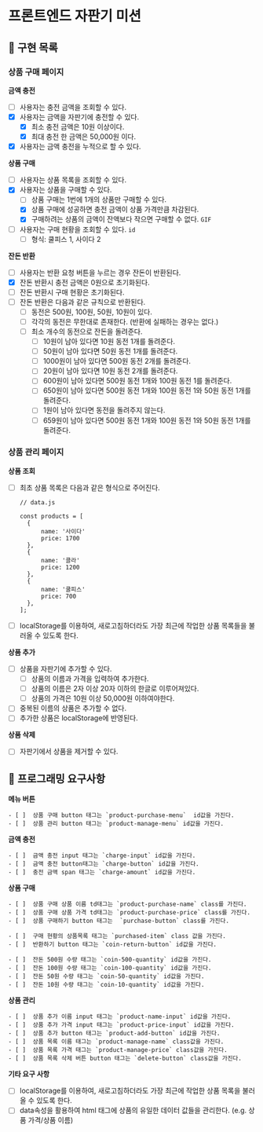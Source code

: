 # 프론트엔드 자판기 미션

## 📌 구현 목록

### **상품 구매 페이지**

**금액 충전**

- [ ] 사용자는 충전 금액을 조회할 수 있다.
- [x] 사용자는 금액을 자판기에 충전할 수 있다.
  - [x] 최소 충전 금액은 10원 이상이다.
  - [x] 최대 충전 한 금액은 50,000원 이다.
- [x] 사용자는 금액 충전을 누적으로 할 수 있다.

**상품 구매**

- [ ] 사용자는 상품 목록을 조회할 수 있다.
- [x] 사용자는 상품을 구매할 수 있다.
  - [ ] 상품 구매는 1번에 1개의 상품만 구매할 수 있다.
  - [x] 상품 구매에 성공하면 충전 금액이 상품 가격만큼 차감된다.
  - [x] 구매하려는 상품의 금액이 잔액보다 작으면 구매할 수 없다. `GIF`
- [ ] 사용자는 구매 현황을 조회할 수 있다. `id`
  - [ ] 형식: 쿨피스 1, 사이다 2

**잔돈 반환**

- [ ] 사용자는 반환 요청 버튼을 누르는 경우 잔돈이 반환된다.
- [x] 잔돈 반환시 충전 금액은 0원으로 초기화된다.
- [ ] 잔돈 반환시 구매 현황은 초기화된다.
- [ ] 잔돈 반환은 다음과 같은 규칙으로 반환된다.
  - [ ] 동전은 500원, 100원, 50원, 10원이 있다.
  - [ ] 각각의 동전은 무한대로 존재한다. (반환에 실패하는 경우는 없다.)
  - [ ] 최소 개수의 동전으로 잔돈을 돌려준다.
    - [ ] 10원이 남아 있다면 10원 동전 1개를 돌려준다.
    - [ ] 50원이 남아 있다면 50원 동전 1개를 돌려준다.
    - [ ] 1000원이 남아 있다면 500원 동전 2개를 돌려준다.
    - [ ] 20원이 남아 있다면 10원 동전 2개를 돌려준다.
    - [ ] 600원이 남아 있다면 500원 동전 1개와 100원 동전 1를 돌려준다.
    - [ ] 650원이 남아 있다면 500원 동전 1개와 100원 동전 1와 50원 동전 1개를 돌려준다.
    - [ ] 1원이 남아 있다면 동전을 돌려주지 않는다.
    - [ ] 659원이 남아 있다면 500원 동전 1개와 100원 동전 1와 50원 동전 1개를 돌려준다.

### **상품 관리 페이지**

**상품 조회**

- [ ] 최초 상품 목록은 다음과 같은 형식으로 주어진다.

  ```tsx
  // data.js

  const products = [
  	{
  		name: '사이다'
  		price: 1700
  	},
  	{
  		name: '콜라'
  		price: 1200
  	},
  	{
  		name: '쿨피스'
  		price: 700
  	},
  ];
  ```

- [ ] localStorage를 이용하여, 새로고침하더라도 가장 최근에 작업한 상품 목록들을 불러올 수 있도록 한다.

**상품 추가**

- [ ] 상품을 자판기에 추가할 수 있다.
  - [ ] 상품의 이름과 가격을 입력하여 추가한다.
  - [ ] 상품의 이름은 2자 이상 20자 이하의 한글로 이루어져있다.
  - [ ] 상품의 가격은 10원 이상 50,000원 이하여야한다.
- [ ] 중복된 이름의 상품은 추가할 수 없다.
- [ ] 추가한 상품은 localStorage에 반영된다.

**상품 삭제**

- [ ] 자판기에서 상품을 제거할 수 있다.

## 📌 프로그래밍 요구사항

**메뉴 버튼**

    - [ ]  상품 구매 button 태그는 `product-purchase-menu`  id값을 가진다.
    - [ ]  상품 관리 button 태그는 `product-manage-menu` id값을 가진다.

**금액 충전**

    - [ ]  금액 충전 input 태그는 `charge-input` id값을 가진다.
    - [ ]  금액 충전 button태그는 `charge-button` id값을 가진다.
    - [ ]  충전 금액 span 태그는 `charge-amount` id값을 가진다.

**상품 구매**

    - [ ]  상품 구매 상품 이름 td태그는 `product-purchase-name` class를 가진다.
    - [ ]  상품 구매 상품 가격 td태그는 `product-purchase-price` class를 가진다.
    - [ ]  상품 구매하기 button 태그는  `purchase-button` class를 가진다.

    - [ ]  구매 현황의 상품목록 태그는 `purchased-item` class 값을 가진다.
    - [ ]  반환하기 button 태그는 `coin-return-button` id값을 가진다.

    - [ ]  잔돈 500원 수량 태그는 `coin-500-quantity` id값을 가진다.
    - [ ]  잔돈 100원 수량 태그는 `coin-100-quantity` id값을 가진다.
    - [ ]  잔돈 50원 수량 태그는 `coin-50-quantity` id값을 가진다.
    - [ ]  잔돈 10원 수량 태그는 `coin-10-quantity` id값을 가진다.

**상품 관리**

    - [ ]  상품 추가 이름 input 태그는 `product-name-input` id값을 가진다.
    - [ ]  상품 추가 가격 input 태그는 `product-price-input` id값을 가진다.
    - [ ]  상품 추가 button 태그는 `product-add-button` id값을 가진다.
    - [ ]  상품 목록 이름 태그는 `product-manage-name` class값을 가진다.
    - [ ]  상품 목록 가격 태그는 `product-manage-price` class값을 가진다.
    - [ ]  상품 목록 삭제 버튼 button 태그는 `delete-button` class값을 가진다.

**기타 요구 사항**

- [ ] localStorage를 이용하여, 새로고침하더라도 가장 최근에 작업한 상품 목록을 불러올 수 있도록 한다.
- [ ] data속성을 활용하여 html 태그에 상품의 유일한 데이터 값들을 관리한다. (e.g. 상품 가격/상품 이름)
